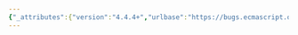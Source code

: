 ```yaml
---
{"_attributes":{"version":"4.4.4+","urlbase":"https://bugs.ecmascript.org/","maintainer":"dherman@mozilla.com"},"bug":{"bug_id":2219,"creation_ts":"2013-11-10 16:21:00 -0800","short_desc":"misspelled nonterminals","delta_ts":"2014-05-22 22:10:08 -0700","product":"Draft for 6th Edition","component":"editorial issue","version":"Rev 23: April 5, 2014 Draft","rep_platform":"All","op_sys":"All","bug_status":"RESOLVED","resolution":"FIXED","priority":"Normal","bug_severity":"normal","everconfirmed":true,"reporter":{"uid":"jmdyck","name":"Michael Dyck"},"assigned_to":{"uid":"allen","name":"Allen Wirfs-Brock"},"long_desc":[{"commentid":6637,"comment_count":0,"who":{"uid":"jmdyck","name":"Michael Dyck"},"bug_when":"2013-11-10 16:21:25 -0800","thetext":"13.1.7 / rule 3 / step 2: GeneratorDeclarationDeclaration\n    Delete one \"Declaration\".\n\n15.1.0.5 / rule 3: EzportDeclaration\n    s|z|x|\n\n21.2.1 / Syntax / prod 17: TailSurragate\n21.2.2.10 / last rule: TailSurragate\n    s|Tail|Trail|\n\nAlso, change all occurrences of \"Surragate\" to \"Surrogate\"."},{"commentid":6642,"comment_count":1,"who":{"uid":"allen","name":"Allen Wirfs-Brock"},"bug_when":"2013-11-10 17:05:21 -0800","thetext":"fixed in rev22 editor's draft"},{"commentid":7056,"comment_count":2,"who":{"uid":"allen","name":"Allen Wirfs-Brock"},"bug_when":"2014-01-27 10:03:28 -0800","thetext":"fixed in Rev22 (January 20, 2013) release"},{"commentid":7622,"comment_count":3,"who":{"uid":"jmdyck","name":"Michael Dyck"},"bug_when":"2014-04-07 09:52:48 -0700","thetext":"Not completely fixed in rev 22 or rev 23:\n\n21.2.1 / Syntax / prod 17: TailSurragate\n21.2.2.10 / last rule: TailSurragate\n    s|Tail|Trail|\n\nAlso, change all occurrences of \"Surragate\" to \"Surrogate\".\n\n\n(Also, GeneratorDeclarationDeclaration wasn't fixed in rev 22, but has been fixed in rev 23.)"},{"commentid":8462,"comment_count":4,"who":{"uid":"allen","name":"Allen Wirfs-Brock"},"bug_when":"2014-05-14 16:59:23 -0700","thetext":"fixed in rev25 editor's draft"},{"commentid":8620,"comment_count":5,"who":{"uid":"jmdyck","name":"Michael Dyck"},"bug_when":"2014-05-22 22:10:08 -0700","thetext":"confirmed fixed in rev25"}]}}
---
```

